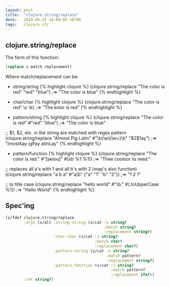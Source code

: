 ```yaml
---
layout: post
title:  "clojure.string/replace"
date:   2018-06-22 14:08:00 +0700
tags:   clojure str
---
```


## clojure.string/replace
The form of this function:
```clj
(replace s match replacement)
```

Where match/replacement can be:

+ string/string
{% highlight clojure %}
(clojure.string/replace "The color is red" "red" "blue")
;=> "The color is blue"
{% endhighlight %}

+ char/char
{% highlight clojure %}
(clojure.string/replace "The color is red" \c \k)
;=> "The kolor is red"
{% endhighlight %}

+ pattern/string
{% highlight clojure %}
(clojure.string/replace "The color is red" #"red" "blue")
;=> "The color is blue"

;; $1, $2, etc. in the string are matched with regex pattern
(clojure.string/replace "Almost Pig Latin" #"\b(\w)(\w+)\b" "$2$1ay")
;=> "lmostAay igPay atinLay"
{% endhighlight %}

+ pattern/function
{% highlight clojure %}
(clojure.string/replace "The color is red." #"[aeiou]"  #(str %1 %1))
;=> "Thee cooloor iis reed."

;; replaces all a's with 1 and all b's with 2 (map's also function)
(clojure.string/replace "a b a" #"a|b" {"a" "1" "b" "2"})
;=> "1 2 1"

;; to title case
(clojure.string/replace "hello world" #"\b." #(.toUpperCase %1))
;=> "Hello World"
{% endhighlight %}

## Spec'ing
```clj
(s/fdef clojure.string/replace
        :args (s/alt :string-string (s/cat :s string?
                                           :match string?
                                           :replacement string?)
                     :char-char (s/cat :s string?
                                       :match char?
                                       :replacement char?)
                     :pattern-string (s/cat :s string?
                                            :match pattern?
                                            :replacement string?)
                     :pattern-function (s/cat :s string?
                                              :match pattern?
                                              :replacement ifn?))
        :ret string?)
```
